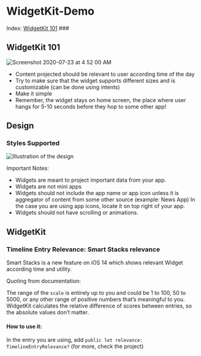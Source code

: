 # WidgetKit-Demo

Index: 
[WidgetKit 101](#WidgetKit-101) ###


## WidgetKit 101 

![Screenshot 2020-07-23 at 4 52 00 AM](https://user-images.githubusercontent.com/27673762/88239266-874d1c00-cca1-11ea-8241-f140c212dea0.png)

- Content projected should be relevant to user according time of the day 
- Try to make sure that the widget supports different sizes and is customizable (can be done using intents)
- Make it simple 
- Remember, the widget stays on home screen, the place where user hangs for 5-10 seconds before they hop to some other app! 


## Design 


### Styles Supported 

 ![Illustration of the design](https://user-images.githubusercontent.com/27673762/88238301-ecebd900-cc9e-11ea-9f3b-4d84c012083f.jpg)

Important Notes: 
- Widgets are meant to project important data from your app.
- Widgets are not mini apps 
- Widgets should not include the app name or app icon unless it is aggregator of content from some other source (example: News App) In the case you are using app icons, locate it on top right of your app.
- Widgets should not have scrolling or animations.

## WidgetKit
### Timeline Entry Relevance: Smart Stacks relevance 
Smart Stacks is a new feature on iOS 14 which shows relevant Widget according time and utility. 

Quoting from documentation: 

The range of the `scale` is entirely up to you and could be 1 to 100, 50 to 5000, or any other range of positive numbers that’s meaningful to you. WidgetKit calculates the relative difference of scores between entries, so the absolute values don’t matter.
#### How to use it: 
In the entry you are using, add `public let relevance: TimelineEntryRelevance?` (for more, check the project)
